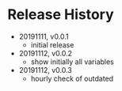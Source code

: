 # Release History

* 20191111, v0.0.1
	* initial release
* 20191112, v0.0.2
	* show initially all variables
* 20191112, v0.0.3
	* hourly check of outdated
